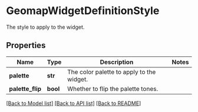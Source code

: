 # GeomapWidgetDefinitionStyle

The style to apply to the widget.

## Properties

| Name             | Type     | Description                               | Notes |
| ---------------- | -------- | ----------------------------------------- | ----- |
| **palette**      | **str**  | The color palette to apply to the widget. |
| **palette_flip** | **bool** | Whether to flip the palette tones.        |

[[Back to Model list]](README.md#documentation-for-models) [[Back to API list]](README.md#documentation-for-api-endpoints) [[Back to README]](README.md)
